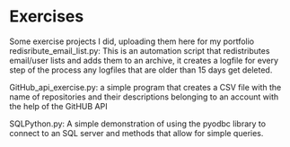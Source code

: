 # Exercises
Some exercise projects I did, uploading them here for my portfolio
redisribute_email_list.py:
This is an automation script that redistributes email/user lists and adds them to an archive, it creates a logfile for every step of the process any logfiles that are older than 15 days get deleted.

GitHub_api_exercise.py:
a simple program that creates a CSV file with the name of repositories and their descriptions belonging to an account with the help of the GitHUB API

SQLPython.py:
A simple demonstration of using the pyodbc library to connect to an SQL server and methods that allow for simple queries.
